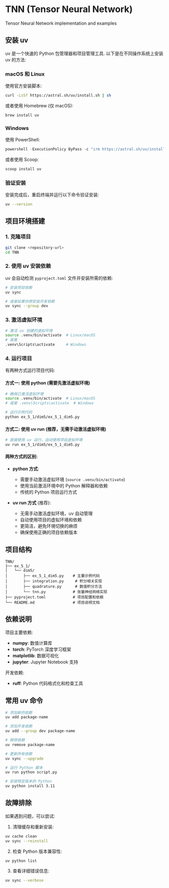 # TNN (Tensor Neural Network)

Tensor Neural Network implementation and examples

## 安装 uv

uv 是一个快速的 Python 包管理器和项目管理工具. 以下是在不同操作系统上安装 uv 的方法:

### macOS 和 Linux

使用官方安装脚本:

```bash
curl -LsSf https://astral.sh/uv/install.sh | sh
```

或者使用 Homebrew (仅 macOS):

```bash
brew install uv
```

### Windows

使用 PowerShell:

```powershell
powershell -ExecutionPolicy ByPass -c "irm https://astral.sh/uv/install.ps1 | iex"
```

或者使用 Scoop:

```bash
scoop install uv
```

### 验证安装

安装完成后，重启终端并运行以下命令验证安装:

```bash
uv --version
```

## 项目环境搭建

### 1. 克隆项目

```bash
git clone <repository-url>
cd TNN
```

### 2. 使用 uv 安装依赖

uv 会自动检测 `pyproject.toml` 文件并安装所需的依赖:

```bash
# 安装项目依赖
uv sync

# 或者如果你想安装开发依赖
uv sync --group dev
```

### 3. 激活虚拟环境

```bash
# 激活 uv 创建的虚拟环境
source .venv/bin/activate  # Linux/macOS
# 或者
.venv\Scripts\activate     # Windows
```

### 4. 运行项目

有两种方式运行项目代码:

#### 方式一: 使用 python (需要先激活虚拟环境)

```bash
# 确保已激活虚拟环境
source .venv/bin/activate  # Linux/macOS
# 或者 .venv\Scripts\activate  # Windows

# 运行示例代码
python ex_5_1/dim5/ex_5_1_dim5.py
```

#### 方式二: 使用 uv run (推荐，无需手动激活虚拟环境)

```bash
# 直接使用 uv 运行，自动使用项目虚拟环境
uv run ex_5_1/dim5/ex_5_1_dim5.py
```

#### 两种方式的区别:

- **python 方式**:

  - 需要手动激活虚拟环境 (`source .venv/bin/activate`)
  - 使用当前激活环境中的 Python 解释器和依赖
  - 传统的 Python 项目运行方式

- **uv run 方式** (推荐):
  - 无需手动激活虚拟环境，uv 自动管理
  - 自动使用项目的虚拟环境和依赖
  - 更简洁，避免环境切换的麻烦
  - 确保使用正确的项目依赖版本

## 项目结构

```
TNN/
├── ex_5_1/
│   └── dim5/
│       ├── ex_5_1_dim5.py    # 主要示例代码
│       ├── integration.py     # 积分相关实现
│       ├── quadrature.py      # 数值积分方法
│       └── tnn.py            # 张量神经网络实现
├── pyproject.toml            # 项目配置和依赖
└── README.md                 # 项目说明文档
```

## 依赖说明

项目主要依赖:

- **numpy**: 数值计算库
- **torch**: PyTorch 深度学习框架
- **matplotlib**: 数据可视化
- **jupyter**: Jupyter Notebook 支持

开发依赖:

- **ruff**: Python 代码格式化和检查工具

## 常用 uv 命令

```bash
# 添加新的依赖
uv add package-name

# 添加开发依赖
uv add --group dev package-name

# 移除依赖
uv remove package-name

# 更新所有依赖
uv sync --upgrade

# 运行 Python 脚本
uv run python script.py

# 安装特定版本的 Python
uv python install 3.11
```

## 故障排除

如果遇到问题，可以尝试:

1. 清理缓存和重新安装:

```bash
uv cache clean
uv sync --reinstall
```

2. 检查 Python 版本兼容性:

```bash
uv python list
```

3. 查看详细错误信息:

```bash
uv sync --verbose
```
